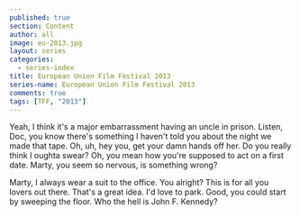 ```yaml
---
published: true
section: Content
author: all
image: eu-2013.jpg
layout: series
categories:
  - series-index
title: European Union Film Festival 2013
series-name: European Union Film Festival 2013
comments: true
tags: [TFF, "2013"]
---
```

Yeah, I think it's a major embarrassment having an uncle in prison. Listen, Doc, you know there's something I haven't told you about the night we made that tape. Oh, uh, hey you, get your damn hands off her. Do you really think I oughta swear? Oh, you mean how you're supposed to act on a first date. Marty, you seem so nervous, is something wrong?

Marty, I always wear a suit to the office. You alright? This is for all you lovers out there. That's a great idea. I'd love to park. Good, you could start by sweeping the floor. Who the hell is John F. Kennedy?